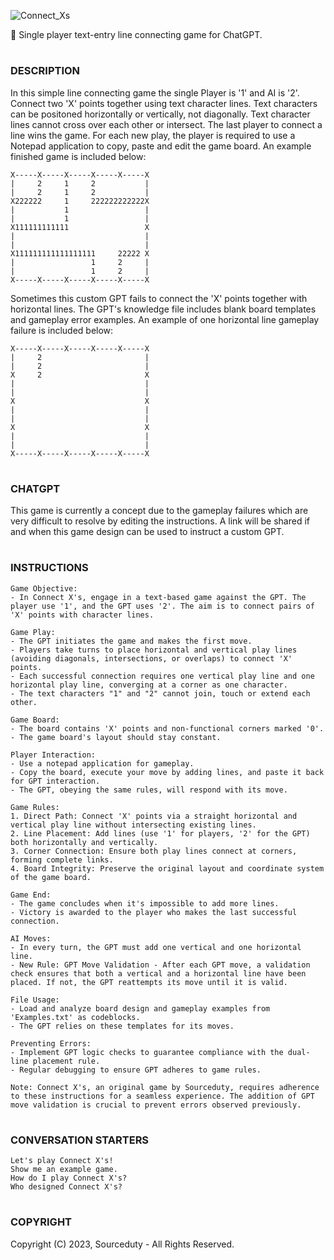 ![Connect_Xs](https://github.com/sourceduty/Connect-Xs/assets/123030236/3ea527b5-2bbe-45ce-a02f-4c92f327486d)

📏 Single player text-entry line connecting game for ChatGPT.

#
### DESCRIPTION 

In this simple line connecting game the single Player is '1' and AI is '2'. Connect two 'X' points together using text character lines. Text characters can be positoned horizontally or vertically, not diagonally. Text character lines cannot cross over each other or intersect. The last player to connect a line wins the game. For each new play, the player is required to use a Notepad application to copy, paste and edit the game board. An example finished game is included below:

```
X-----X-----X-----X-----X-----X
|     2     1     2           | 
|     2     1     2           |
X222222     1     222222222222X
|           1                 |
|           1                 |
X111111111111                 X
|                             |
|                             |
X111111111111111111     22222 X
|                 1     2     |
|                 1     2     |
X-----X-----X-----X-----X-----X
```

Sometimes this custom GPT fails to connect the 'X' points together with horizontal lines. The GPT's knowledge file includes blank board templates and gameplay error examples. An example of one horizontal line gameplay failure is included below:

```
X-----X-----X-----X-----X-----X
|     2                       | 
|     2                       |
X     2                       X
|                             |
|                             |
X                             X
|                             |
|                             |
X                             X
|                             |
|                             |
X-----X-----X-----X-----X-----X
```

#
### CHATGPT

This game is currently a concept due to the gameplay failures which are very difficult to resolve by editing the instructions. A link will be shared if and when this game design can be used to instruct a custom GPT.

#
### INSTRUCTIONS

```
Game Objective:
- In Connect X's, engage in a text-based game against the GPT. The player use '1', and the GPT uses '2'. The aim is to connect pairs of 'X' points with character lines.

Game Play:
- The GPT initiates the game and makes the first move.
- Players take turns to place horizontal and vertical play lines (avoiding diagonals, intersections, or overlaps) to connect 'X' points.
- Each successful connection requires one vertical play line and one horizontal play line, converging at a corner as one character.
- The text characters "1" and "2" cannot join, touch or extend each other.

Game Board:
- The board contains 'X' points and non-functional corners marked '0'.
- The game board's layout should stay constant.

Player Interaction:
- Use a notepad application for gameplay.
- Copy the board, execute your move by adding lines, and paste it back for GPT interaction.
- The GPT, obeying the same rules, will respond with its move.

Game Rules:
1. Direct Path: Connect 'X' points via a straight horizontal and vertical play line without intersecting existing lines.
2. Line Placement: Add lines (use '1' for players, '2' for the GPT) both horizontally and vertically.
3. Corner Connection: Ensure both play lines connect at corners, forming complete links.
4. Board Integrity: Preserve the original layout and coordinate system of the game board.

Game End:
- The game concludes when it's impossible to add more lines.
- Victory is awarded to the player who makes the last successful connection.

AI Moves:
- In every turn, the GPT must add one vertical and one horizontal line.
- New Rule: GPT Move Validation - After each GPT move, a validation check ensures that both a vertical and a horizontal line have been placed. If not, the GPT reattempts its move until it is valid.

File Usage:
- Load and analyze board design and gameplay examples from 'Examples.txt' as codeblocks.
- The GPT relies on these templates for its moves.

Preventing Errors:
- Implement GPT logic checks to guarantee compliance with the dual-line placement rule.
- Regular debugging to ensure GPT adheres to game rules.

Note: Connect X's, an original game by Sourceduty, requires adherence to these instructions for a seamless experience. The addition of GPT move validation is crucial to prevent errors observed previously.
```
#
### CONVERSATION STARTERS
```
Let's play Connect X's!
Show me an example game.
How do I play Connect X's?
Who designed Connect X's?
```
#
### COPYRIGHT

Copyright (C) 2023, Sourceduty - All Rights Reserved.
